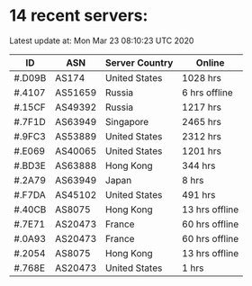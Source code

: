 # 14 recent servers:

Latest update at: Mon Mar 23 08:10:23 UTC 2020

| ID | ASN | Server Country | Online |
| -- | --- | -------------- | ------ |
| #.D09B | AS174 | United States | 1028 hrs |
| #.4107 | AS51659 | Russia | 6 hrs offline |
| #.15CF | AS49392 | Russia | 1217 hrs |
| #.7F1D | AS63949 | Singapore | 2465 hrs |
| #.9FC3 | AS53889 | United States | 2312 hrs |
| #.E069 | AS40065 | United States | 1201 hrs |
| #.BD3E | AS63888 | Hong Kong | 344 hrs |
| #.2A79 | AS63949 | Japan | 8 hrs |
| #.F7DA | AS45102 | United States | 491 hrs |
| #.40CB | AS8075 | Hong Kong | 13 hrs offline |
| #.7E71 | AS20473 | France | 60 hrs offline |
| #.0A93 | AS20473 | France | 60 hrs offline |
| #.2054 | AS8075 | Hong Kong | 13 hrs offline |
| #.768E | AS20473 | United States | 1 hrs |

